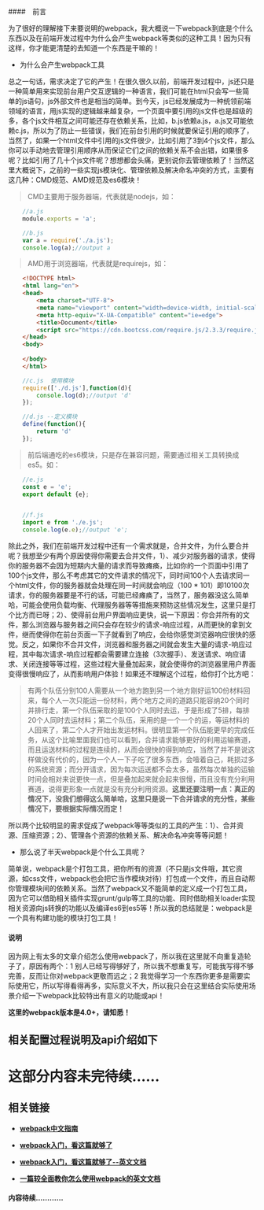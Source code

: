 ####　前言

为了很好的理解接下来要说明的webpack，我大概说一下webpack到底是个什么东西以及在前端开发过程中为什么会产生webpack等类似的这种工具！因为只有这样，你才能更清楚的去知道一个东西是干嘛的！

* 为什么会产生webpack工具

总之一句话，需求决定了它的产生！在很久很久以前，前端开发过程中，js还只是一种简单用来实现前台用户交互逻辑的一种语言，我们可能在html只会写一些简单的js语句，js外部文件也是相当的简单。到今天，js已经发展成为一种统领前端领域的语言，用js实现的逻辑越来越复杂，一个页面中要引用的js文件也是超级的多，各个js文件相互之间可能还存在依赖关系，比如，b.js依赖a.js，a.js又可能依赖c.js，所以为了防止一些错误，我们在前台引用的时候就要保证引用的顺序了，当然了，如果一个html文件中引用的js文件很少，比如引用了3到4个js文件，那么你可以手动地去管理引用顺序从而保证它们之间的依赖关系不会出错，如果很多呢？比如引用了几十个js文件呢？想想都会头痛，更别说你去管理依赖了！当然这里大概说下，之前的一些实现js模块化、管理依赖及解决命名冲突的方式，主要有这几种：CMD规范、AMD规范及es6模块！

> CMD主要用于服务器端，代表就是nodejs，如：

```javascript
    //a.js
    module.exports = 'a';

    //b.js
    var a = require('./a.js');
    console.log(a);//output a
```

> AMD用于浏览器端，代表就是requirejs，如：

```html
    <!DOCTYPE html>
    <html lang="en">
    <head>
        <meta charset="UTF-8">
        <meta name="viewport" content="width=device-width, initial-scale=1.0">
        <meta http-equiv="X-UA-Compatible" content="ie=edge">
        <title>Document</title>
        <script src="https://cdn.bootcss.com/require.js/2.3.3/require.js" data-main="./c.js"></script>
    </head>
    <body>
        
    </body>
    </html>
```

```javascript
    //c.js  使用模块
    require(['./d.js'],function(d){
        console.log(d);//output 'd'
    });

    //d.js --定义模块
    define(function(){
        return 'd'
    });
```

> 前后端通吃的es6模块，只是存在兼容问题，需要通过相关工具转换成es5。如：

```javascript
    //e.js
    const e = 'e';
    export default {e};


    //f.js
    import e from './e.js';
    console.log(e.e);//output 'e';
```



除此之外，我们在前端开发过程中还有一个需求就是，合并文件，为什么要合并呢？我想至少有两个原因使得你需要去合并文件，1）、减少对服务器的请求，使得你的服务器不会因为短期内大量的请求而导致瘫痪，比如你的一个页面中引用了100个js文件，那么不考虑其它的文件请求的情况下，同时间100个人去请求同一个html文件，你的服务器就会处理在同一时间就会响应（100 * 101）即10100次请求，你的服务器要是不行的话，可能已经瘫痪了，当然了，服务器没这么简单哈，可能会使用负载均衡、代理服务器等等措施来预防这些情况发生，这里只是打个比方而已呀；2）、使得前台用户界面响应更快，说一下原因：你合并所有的文件，那么浏览器与服务器之间只会存在较少的请求-响应过程，从而更快的拿到文件，继而使得你在前台页面一下子就看到了响应，会给你感觉浏览器响应很快的感觉。反之，如果你不合并文件，浏览器和服务器之间就会发生大量的请求-响应过程，其中每次请求-响应过程都会需要建立连接（3次握手）、发送请求、响应请求、关闭连接等等过程，这些过程大量叠加起来，就会使得你的浏览器里用户界面变得很慢响应了，从而影响用户体验！如果还不理解这个过程，给你打个比方吧：

> 有两个队伍分别100人需要从一个地方跑到另一个地方刚好运100份材料回来，每个人一次只能运一份材料，两个地方之间的道路只能容纳20个同时并排行走，第一个队伍采取的是100个人同时去运，于是形成了5排，每排20个人同时去运材料；第二个队伍，采用的是一个一个的运，等运材料的人回来了，第二个人才开始出发运材料。很明显第一个队伍能更早的完成任务，从这个比喻里面我们也可以看到，合并请求能够更好的利用运输赛道，而且运送材料的过程是连续的，从而会很快的得到响应，当然了并不是说这样做没有代价的，因为一个人一下子吃了很多东西，会噎着自己，耗损过多的系统资源；而分开请求，因为每次运送都不会太多，虽然每次单独的运输时间会相对来说更快一点，但是叠加起来就会起来很慢，而且没有充分利用赛道，说得更形象一点就是没有充分利用资源。**这里还要注明一点：真正的情况下，没我们想得这么简单哈，这里只是说一下合并请求的充分性，某些情况下，要根据实际情况而定！**

所以两个比较明显的需求促成了webpack等等类似的工具的产生：1）、合并资源、压缩资源；2）、管理各个资源的依赖关系、解决命名冲突等等问题！


* 那么说了半天webpack是个什么工具呢？

简单说，webpack是个打包工具，把你所有的资源（不只是js文件哦，其它资源，如css文件，webpack也会把它当作模块对待）打包成一个文件，而且自动帮你管理模块间的依赖关系。当然了webpack又不能简单的定义成一个打包工具，因为它可以借助相关插件实现grunt/gulp等工具的功能、同时借助相关loader实现相关资源向js转换的功能以及编译es6到es5等！所以我的总结就是：webpack是一个具有构建功能的模块打包工具！


#### 说明

因为网上有太多的文章介绍怎么使用webpack了，所以我在这里就不向重复造轮子了，原因有两个：1 别人已经写得够好了，所以我不想重复写，可能我写得不够完善，反而让你对webpack更敬而远之；2 我觉得学习一个东西你更多是需要实际使用它，所以写得看得再多，实际意义不大，所以我只会在这里结合实际使用场景介绍一下webpack比较特出有意义的功能或api！

**这里的webpack版本是4.0+，请知悉！**

## 相关配置过程说明及api介绍如下

# 这部分内容未完待续……


## 相关链接

* **[webpack中文指南](http://zhaoda.net/webpack-handbook/)**

* **[webpack入门，看这篇就够了](http://www.jianshu.com/p/42e11515c10f)**

* **[webpack入门，看这篇就够了--英文文档](http://www.pro-react.com/materials/appendixA/)**

* **[一篇较全面教你怎么使用webpack的英文文档](http://www.pro-react.com/materials/appendixA/)**

#### 内容待续…………
